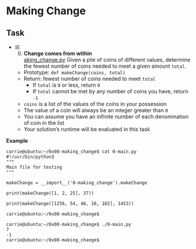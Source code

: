 # Making Change
## Task

+ [x] 0. **Change comes from within**<br/>[aking_change.py](0-making_change.py) Given a pile of coins of different values, determine the fewest number of coins needed to meet a given amount `total`.
  + Prototype: `def makeChange(coins, total)`
  + Return: fewest number of coins needed to meet `total`
    + If `total` is `0` or less, return `0`
    + If `total` cannot be met by any number of coins you have, return `-1`
  + `coins` is a list of the values of the coins in your possession
  + The value of a coin will always be an integer greater than `0`
  + You can assume you have an infinite number of each denomination of coin in the list
  + Your solution’s runtime will be evaluated in this task

**Example**
```
carrie@ubuntu:~/0x08-making_change$ cat 0-main.py
#!/usr/bin/python3
"""
Main file for testing
"""

makeChange = __import__('0-making_change').makeChange

print(makeChange([1, 2, 25], 37))

print(makeChange([1256, 54, 48, 16, 102], 1453))

carrie@ubuntu:~/0x08-making_change$
```


```
carrie@ubuntu:~/0x08-making_change$ ./0-main.py
7
-1
carrie@ubuntu:~/0x08-making_change$
```